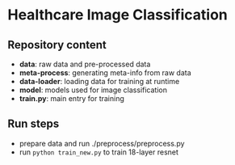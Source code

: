 # Healthcare Image Classification

## Repository content

* **data**: raw data and pre-processed data 
* **meta-process**: generating meta-info from raw data
* **data-loader**: loading data for training at runtime 
* **model**: models used for image classification
* **train.py**: main entry for training

## Run steps
* prepare data and run ./preprocess/preprocess.py
* run `python train_new.py` to train 18-layer resnet
